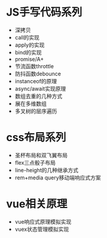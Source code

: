 # JS手写代码系列
- 深拷贝
- call的实现
- apply的实现
- bind的实现
- promise/A+
- 节流函数throttle
- 防抖函数debounce
- instanceof的原理
- async/await实现原理
- 数组去重的几种方式
- 展在多维数组
- 多叉树的层序遍历
# css布局系列
- 圣杯布局和双飞翼布局
- flex三点骰子布局
- line-height的几种继承方式
- rem+media query移动端响应式方案
# vue相关原理
- vue响应式原理模拟实现
- vuex状态管理模拟实现